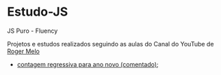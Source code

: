 # Estudo-JS
JS Puro - Fluency

Projetos e estudos realizados seguindo as aulas do Canal do YouTube de [Roger Melo](https://www.youtube.com/c/RogerMelo/featured)

- [contagem regressiva para ano novo (comentado)](https://github.com/gustavogianvecchio/Estudo-JS/tree/main/JS%20Puro%20-%20Fluency/projetos-canal-roger-melo/contagem-regressiva-ano-novo-master);


